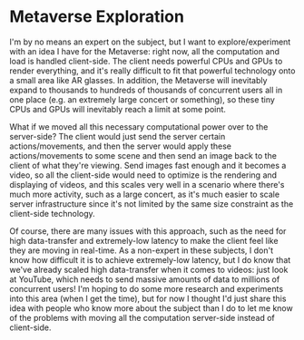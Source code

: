 # Metaverse Exploration

I'm by no means an expert on the subject, but I want to explore/experiment with an idea I have for the Metaverse: right now, all the computation and load is handled client-side. The client needs powerful CPUs and GPUs to render everything, and it's really difficult to fit that powerful technology onto a small area like AR glasses. In addition, the Metaverse will inevitably expand to thousands to hundreds of thousands of concurrent users all in one place (e.g. an extremely large concert or something), so these tiny CPUs and GPUs will inevitably reach a limit at some point.

What if we moved all this necessary computational power over to the server-side? The client would just send the server certain actions/movements, and then the server would apply these actions/movements to some scene and then send an image back to the client of what they're viewing. Send images fast enough and it becomes a video, so all the client-side would need to optimize is the rendering and displaying of videos, and this scales very well in a scenario where there's much more activity, such as a large concert, as it's much easier to scale server infrastructure since it's not limited by the same size constraint as the client-side technology.

Of course, there are many issues with this approach, such as the need for high data-transfer and extremely-low latency to make the client feel like they are moving in real-time. As a non-expert in these subjects, I don't know how difficult it is to achieve extremely-low latency, but I do know that we've already scaled high data-transfer when it comes to videos: just look at YouTube, which needs to send massive amounts of data to millions of concurrent users! I'm hoping to do some more research and experiments into this area (when I get the time), but for now I thought I'd just share this idea with people who know more about the subject than I do to let me know of the problems with moving all the computation server-side instead of client-side.

